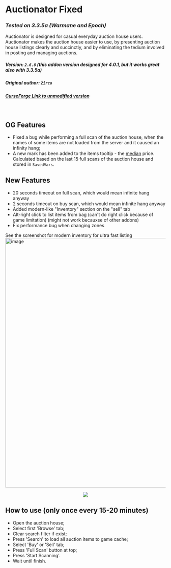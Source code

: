 # Auctionator Fixed
### _Tested on 3.3.5a (Warmane and Epoch)_

Auctionator is designed for casual everyday auction house users. Auctionator makes the auction house easier to use, by presenting auction house listings clearly and succinctly, and by eliminating the tedium involved in posting and managing auctions.
##### Version: `2.6.8` (this addon version designed for 4.0.1, but it works great also with 3.3.5a)
##### Original author: `Zirco`
##### [CurseForge Link to unmodified version](https://www.curseforge.com/wow/addons/auctionator/files/469905)  
 
## OG Features
- Fixed a bug while performing a full scan of the auction house, when the names of some items are not loaded from the server and it caused an infinity hang;
- A new mark has been added to the items tooltip - the [median](https://en.wikipedia.org/wiki/Median) price. Calculated based on the last 15 full scans of the auction house and stored in `SavedVars`.

## New Features
- 20 seconds timeout on full scan, which would mean infinite hang anyway
- 2 seconds timeout on buy scan, which would mean infinite hang anyway
- Added modern-like "Inventory" section on the "sell" tab
- Alt-right click to list items from bag (can't do right click because of game limitation) (might not work becauxse of other addons)
- Fix performance bug when changing zones

See the screenshot for modern inventory for ultra fast listing
<img width="1495" height="780" alt="image" src="https://github.com/user-attachments/assets/1ab30eab-9207-44e3-8e23-8865279f25ac" />



<p align="center">
<img src="https://i115.fastpic.org/big/2021/0926/e6/020ebdf2dfa301ea50233b5315c318e6.png">
</p>

## How to use (only once every 15-20 minutes)
 - Open the auction house;
 - Select first 'Browse' tab;
 - Clear search filter if exist;
 - Press 'Search' to load all auction items to game cache;
 - Select 'Buy' or 'Sell' tab;
 - Press 'Full Scan' button at top;
 - Press 'Start Scanning'.
 - Wait until finish.
